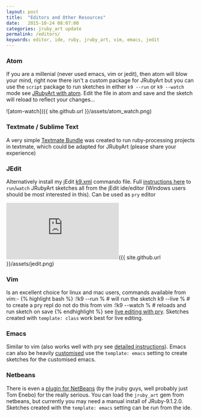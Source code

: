 ```yaml
---
layout: post
title:  "Editors and Other Resources"
date:   2015-10-24 08:07:00
categories: jruby_art update
permalink: /editors/
keywords: editor, ide, ruby, jruby_art, vim, emacs, jedit
---
```

### Atom ###

If you are a millenial (never used emacs, vim or jedit), then atom will blow your mind, right now there isn't a custom package for JRubyArt but you can use the `script` package to run sketches in either `k9 --run` or `k9 --watch` mode see [JRubyArt with atom][atom]. Edit the file in atom and save and the sketch will reload to reflect your changes...

![atom-watch]({{ site.github.url }}/assets/atom_watch.png)

### Textmate / Sublime Text
A very simple [Textmate Bundle][textmate] was created to run ruby-processing projects in textmate, which could be adapted for JRubyArt (please share your experience)

### JEdit
Alternatively install my jEdit [k9.xml][commando] commando file. Full [instructions here][jedit] to `run`/`watch` JRubyArt sketches all from the jEdit ide/editor (Windows users should be most interested in this). Can be used as `pry` editor

![jEdit]({{ site.github.url }}/assets/jedit.png)

### Vim
Is an excellent choice for linux and mac users, commands available from vim:-
{% highlight bash %}
:!k9 --run %   # will run the sketch
k9 --live %  # to create a pry repl do not do this from vim
:!k9 --watch % # reloads and run sketch on save
{% endhighlight %}
see [live editing with pry][pry]. Sketches created with `template: class` work best for live editing.

### Emacs
Similar to vim (also works well with pry see [detailed instructions][pry]). Emacs can also be heavily [customised][emacs] use the `template: emacs` setting to create sketches for the customised emacs.

### Netbeans
There is even a [plugin for NetBeans][plugin] (by the jruby guys, well probably just Tom Enebo) for the really serious. You can load the `jruby_art` gem from netbeans, but currently you may need a manual install of JRuby-9.1.2.0. Sketches created with the `template: emacs` setting can be run from the ide.

[atom]:{{site.github.url}}/atom
[plugin]:https://plugins.netbeans.org/plugin/38549
[textmate]:https://github.com/tibastral/ruby-processing-tmbundle
[jedit]:https://monkstone.github.io/jedit4processing/jekyll/update/2015/12/11/welcome.html
[emacs]:https://github.com/ruby-processing/JRubyArt/wiki/Using-emacs-as-your-JRubyArt-Ide
[commando]:https://github.com/monkstone/jedit4processing/blob/master/.jedit/console/commando/k9.xml
[pry]:https://github.com/ruby-processing/JRubyArt/wiki/Live-Coding
